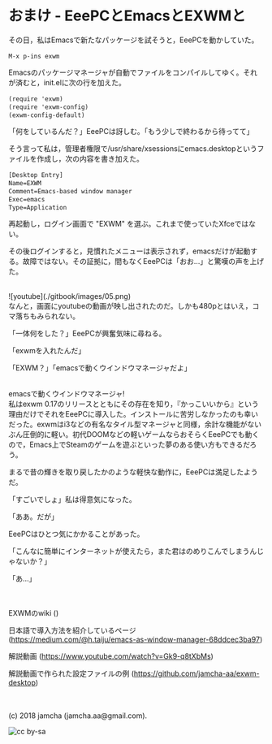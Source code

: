 

# おまけ - EeePCとEmacsとEXWMと

その日，私はEmacsで新たなパッケージを試そうと，EeePCを動かしていた。  

    M-x p-ins exwm

Emacsのパッケージマネージャが自動でファイルをコンパイルしてゆく。それが済むと，init.elに次の行を加えた。  

    (require 'exwm)
    (require 'exwm-config)
    (exwm-config-default)

「何をしているんだ？」EeePCは訝しむ。「もう少しで終わるから待ってて」  

そう言って私は，管理者権限で/usr/share/xsessionsにemacs.desktopというファイルを作成し，次の内容を書き加えた。  

    [Desktop Entry]
    Name=EXWM
    Comment=Emacs-based window manager
    Exec=emacs
    Type=Application

再起動し，ログイン画面で "EXWM" を選ぶ。これまで使っていたXfceではない。  

その後ログインすると，見慣れたメニューは表示されず，emacsだけが起動する。故障ではない。その証拠に，間もなくEeePCは「おお…」と驚嘆の声を上げた。  

<br>  
![youtube](./gitbook/images/05.png)  

<br>  
なんと，画面にyoutubeの動画が映し出されたのだ。しかも480pとはいえ，コマ落ちもみられない。  

「一体何をした？」EeePCが興奮気味に尋ねる。  

「exwmを入れたんだ」  

「EXWM？」「emacsで動くウインドウマネージャだよ」  

<br>  
emacsで動くウインドウマネージャ!  

<br>  
私はexwm 0.17のリリースとともにその存在を知り，『かっこいいから』という理由だけでそれをEeePCに導入した。インストールに苦労しなかったのも幸いだった。exwmはi3などの有名なタイル型マネージャと同様，余計な機能がないぶん圧倒的に軽い。初代DOOMなどの軽いゲームならおそらくEeePCでも動くので，Emacs上でSteamのゲームを遊ぶといった夢のある使い方もできるだろう。  

まるで昔の輝きを取り戻したかのような軽快な動作に，EeePCは満足したようだ。  

「すごいでしょ」私は得意気になった。  

「ああ。だが」  

EeePCはひとつ気にかかることがあった。  

「こんなに簡単にインターネットが使えたら，また君はのめりこんでしまうんじゃないか？」  

「あ…」  

<br>  
<br>  
EXWMのwiki (<https://github.com/ch11ng/exwm/wiki>)  

日本語で導入方法を紹介しているページ (<https://medium.com/@h.taiju/emacs-as-window-manager-68ddcec3ba97>)  

解説動画 (<https://www.youtube.com/watch?v=Gk9-q8tXbMs>)  

解説動画で作られた設定ファイルの例 (<https://github.com/jamcha-aa/exwm-desktop>)  

<br>  
<br>  
(c) 2018 jamcha (jamcha.aa@gmail.com).  

![cc by-sa](https://i.creativecommons.org/l/by-sa/4.0/88x31.png)  

